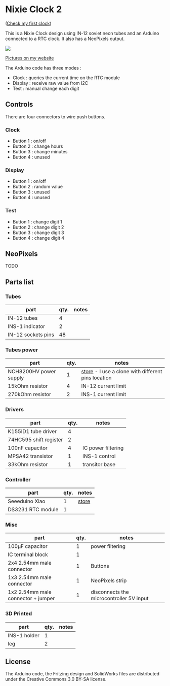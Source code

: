# Nixie Clock 2

([Check my first clock](https://github.com/mistic100/Nixie-Clock))

This is a Nixie Clock design using IN-12 soviet neon tubes and an Arduino connected to a RTC clock. It also has a NeoPixels output.

![](https://galerie.strangeplanet.fr/_data/i/upload/2021/09/05/20210905122303-39b00a0b-me.jpg)

[Pictures on my website](https://galerie.strangeplanet.fr/index.php?/category/219)

The Arduino code has three modes :
- Clock : queries the current time on the RTC module
- Display : receive raw value from I2C
- Test : manual change each digit


## Controls

There are four connectors to wire push buttons.

### Clock

- Button 1 : on/off
- Button 2 : change hours
- Button 3 : change minutes
- Button 4 : unused

### Display

- Button 1 : on/off
- Button 2 : random value
- Button 3 : unused
- Button 4 : unused

### Test

- Button 1 : change digit 1
- Button 2 : change digit 2
- Button 3 : change digit 3
- Button 4 : change digit 4


## NeoPixels

TODO


## Parts list

### Tubes
| part | qty. | notes |
|--|--|--|
| IN-12 tubes | 4 |
| INS-1 indicator | 2 |
| IN-12 sockets pins | 48 |

### Tubes power
| part | qty. | notes |
|--|--|--|
| NCH8200HV power supply | 1 | [store](https://omnixie.com/products/nch8200hv-nixie-hv-power-module) - I use a clone with different pins location |
| 15kOhm resistor | 4 | IN-12 current limit |
| 270kOhm resistor | 2 | INS-1 current limit |

### Drivers
| part | qty. | notes |
|--|--|--|
| K155ID1 tube driver | 4 |
| 74HC595 shift register | 2 |
| 100nF capacitor | 4 | IC power filtering |
| MPSA42 transistor | 1 | INS-1 control |
| 33kOhm resistor | 1 | transitor base |

### Controller
| part | qty. | notes |
|--|--|--|
| Seeeduino Xiao | 1 | [store](https://www.seeedstudio.com/Seeeduino-XIAO-Arduino-Microcontroller-SAMD21-Cortex-M0+-p-4426.html) |
| DS3231 RTC module | 1 |

### Misc
| part | qty. | notes |
|--|--|--|
| 100µF capacitor | 1 | power filtering |
| IC terminal block | 1 |
| 2x4 2.54mm male connector | 1 | Buttons |
| 1x3 2.54mm male connector | 1 | NeoPixels strip |
| 1x2 2.54mm male connector + jumper | 1 | disconnects the microcontroller 5V input |

### 3D Printed
| part | qty. | notes |
|--|--|--|
| INS-1 holder | 1 |
| leg | 2 |

## License

The Arduino code, the Fritzing design and SolidWorks files are distributed under the Creative Commons 3.0 BY-SA license.
